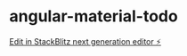 # angular-material-todo

[Edit in StackBlitz next generation editor ⚡️](https://stackblitz.com/~/github.com/staffoleo/angular-material-todo)